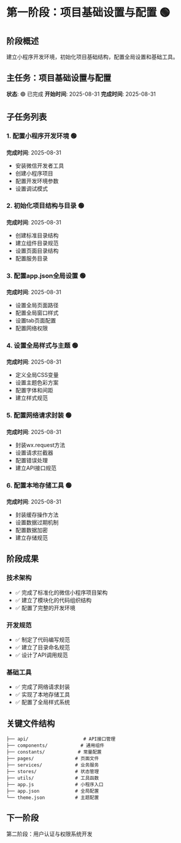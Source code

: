 # 第一阶段：项目基础设置与配置 🟢

## 阶段概述
建立小程序开发环境，初始化项目基础结构，配置全局设置和基础工具。

## 主任务：项目基础设置与配置
**状态**: 🟢 已完成
**开始时间**: 2025-08-31
**完成时间**: 2025-08-31

## 子任务列表

### 1. 配置小程序开发环境 🟢
**完成时间**: 2025-08-31
- 安装微信开发者工具
- 创建小程序项目
- 配置开发环境参数
- 设置调试模式

### 2. 初始化项目结构与目录 🟢
**完成时间**: 2025-08-31
- 创建标准目录结构
- 建立组件目录规范
- 设置页面目录结构
- 配置服务目录

### 3. 配置app.json全局设置 🟢
**完成时间**: 2025-08-31
- 设置全局页面路径
- 配置全局窗口样式
- 设置tab页面配置
- 配置网络权限

### 4. 设置全局样式与主题 🟢
**完成时间**: 2025-08-31
- 定义全局CSS变量
- 设置主题色彩方案
- 配置字体和间距
- 建立样式规范

### 5. 配置网络请求封装 🟢
**完成时间**: 2025-08-31
- 封装wx.request方法
- 设置请求拦截器
- 配置错误处理
- 建立API接口规范

### 6. 配置本地存储工具 🟢
**完成时间**: 2025-08-31
- 封装缓存操作方法
- 设置数据过期机制
- 配置数据加密
- 建立存储规范

## 阶段成果

### 技术架构
- ✅ 完成了标准化的微信小程序项目架构
- ✅ 建立了模块化的代码组织结构
- ✅ 配置了完整的开发环境

### 开发规范
- ✅ 制定了代码编写规范
- ✅ 建立了目录命名规范
- ✅ 设计了API调用规范

### 基础工具
- ✅ 完成了网络请求封装
- ✅ 实现了本地存储工具
- ✅ 配置了全局样式系统

## 关键文件结构
```
├── api/                    # API接口管理
├── components/            # 通用组件
├── constants/            # 常量配置
├── pages/               # 页面文件
├── services/            # 业务服务
├── stores/              # 状态管理
├── utils/               # 工具函数
├── app.js               # 小程序入口
├── app.json             # 全局配置
└── theme.json           # 主题配置
```

## 下一阶段
第二阶段：用户认证与权限系统开发